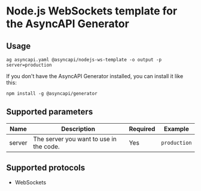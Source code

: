 # Node.js WebSockets template for the AsyncAPI Generator

## Usage

```
ag asyncapi.yaml @asyncapi/nodejs-ws-template -o output -p server=production
```

If you don't have the AsyncAPI Generator installed, you can install it like this:

```
npm install -g @asyncapi/generator
```

## Supported parameters

|Name|Description|Required|Example|
|---|---|---|---|
|server|The server you want to use in the code.|Yes|`production`|

## Supported protocols

* WebSockets
